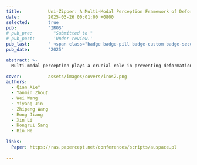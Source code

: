 ```yaml
---
title:          Uni-Zipper: A Multi-Modal Perception Framework of Deformable Objects with Unpaired Data 
date:           2025-03-26 00:01:00 +0800
selected:       true
pub:            "IROS"
# pub_pre:        "Submitted to "
# pub_post:       'Under review.'
pub_last:       ' <span class="badge badge-pill badge-custom badge-secondary">Conference</span>'
pub_date:       "2025"

abstract: >-
  Multi-modal perception plays a crucial role in preventing deformation and damage during the robotic manipulation of deformable objects. However, integrating new heterogeneous modalities into existing robotic perception frameworks remains a significant challenge, primarily due to the need for massive amounts of paired data. In this paper, we propose Uni-Zipper, a scalable multi-modal fusion framework designed to expand new modalities with the help of semantic enhancement without relying on paired data. Uni-Zipper consists of a tokenizer that projects various modalities into a shared embedding space, a summary word embedding layer with a feature dictionary, a modality alignment space, and dynamic reconfigurable task heads. To facilitate efficient integration and extension of new modalities, the Zipper alignment mechanism is employed, effectively bridging the modality gap between different input types. Our experimental results demonstrate that Uni-Zipper successfully fuses four modalities and enhances performance in downstream tasks. Despite a 12% decrease in parameter count, Uni-Zipper maintains comparable performance. 
  
cover:          assets/images/covers/iros2.png
authors:
  - Qian Xie*  
  - Yanmin Zhou†  
  - Wei Wang  
  - Yiyang Jin    
  - Zhipeng Wang  
  - Rong Jiang  
  - Xin Li  
  - Hongrui Sang  
  - Bin He
  
links:
  Paper: https://ras.papercept.net/conferences/scripts/auspace.pl
  
---
```



